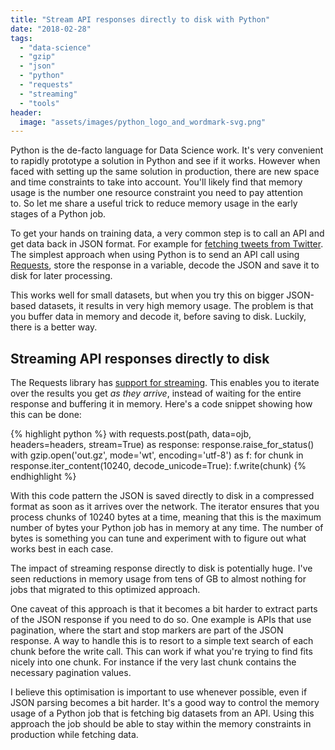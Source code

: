 ```yaml
---
title: "Stream API responses directly to disk with Python"
date: "2018-02-28"
tags: 
  - "data-science"
  - "gzip"
  - "json"
  - "python"
  - "requests"
  - "streaming"
  - "tools"
header:
  image: "assets/images/python_logo_and_wordmark-svg.png"
---
```


Python is the de-facto language for Data Science work. It's very convenient to rapidly prototype a solution in Python and see if it works. However when faced with setting up the same solution in production, there are new space and time constraints to take into account. You'll likely find that memory usage is the number one resource constraint you need to pay attention to. So let me share a useful trick to reduce memory usage in the early stages of a Python job.

To get your hands on training data, a very common step is to call an API and get data back in JSON format. For example for [fetching tweets from Twitter](https://developer.twitter.com/en/docs/tweets/search/api-reference/get-search-tweets.html). The simplest approach when using Python is to send an API call using [Requests](http://docs.python-requests.org/en/master/), store the response in a variable, decode the JSON and save it to disk for later processing.

This works well for small datasets, but when you try this on bigger JSON-based datasets, it results in very high memory usage. The problem is that you buffer data in memory and decode it, before saving to disk. Luckily, there is a better way.

## Streaming API responses directly to disk

The Requests library has [support for streaming](http://docs.python-requests.org/en/master/user/advanced/#streaming-requests). This enables you to iterate over the results you get _as they arrive_, instead of waiting for the entire response and buffering it in memory. Here's a code snippet showing how this can be done:

{% highlight python %}
with requests.post(path, data=ojb, headers=headers, stream=True) as response:
  response.raise_for_status()
  with gzip.open('out.gz', mode='wt', encoding='utf-8') as f:
    for chunk in response.iter_content(10240, decode_unicode=True):
      f.write(chunk)
{% endhighlight %}

With this code pattern the JSON is saved directly to disk in a compressed format as soon as it arrives over the network. The iterator ensures that you process chunks of 10240 bytes at a time, meaning that this is the maximum number of bytes your Python job has in memory at any time. The number of bytes is something you can tune and experiment with to figure out what works best in each case.

The impact of streaming response directly to disk is potentially huge. I've seen reductions in memory usage from tens of GB to almost nothing for jobs that migrated to this optimized approach.

One caveat of this approach is that it becomes a bit harder to extract parts of the JSON response if you need to do so. One example is APIs that use pagination, where the start and stop markers are part of the JSON response. A way to handle this is to resort to a simple text search of each chunk before the write call. This can work if what you're trying to find fits nicely into one chunk. For instance if the very last chunk contains the necessary pagination values.

I believe this optimisation is important to use whenever possible, even if JSON parsing becomes a bit harder. It's a good way to control the memory usage of a Python job that is fetching big datasets from an API. Using this approach the job should be able to stay within the memory constraints in production while fetching data.
